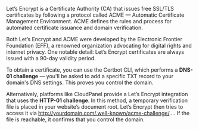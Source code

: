 Let’s Encrypt is a Certificate Authority (CA) that issues free SSL/TLS certificates by following a protocol called ACME — Automatic Certificate Management Environment. ACME defines the rules and process for automated certificate issuance and domain verification.

Both Let’s Encrypt and ACME were developed by the Electronic Frontier Foundation (EFF), a renowned organization advocating for digital rights and internet privacy. One notable detail: Let’s Encrypt certificates are always issued with a 90-day validity period.

To obtain a certificate, you can use the Certbot CLI, which performs a **DNS-01 challenge** — you'll be asked to add a specific TXT record to your domain's DNS settings. This proves you control the domain.

Alternatively, platforms like CloudPanel provide a Let’s Encrypt integration that uses the **HTTP-01 challenge**. In this method, a temporary verification file is placed in your website’s document root. Let’s Encrypt then tries to access it via http://yourdomain.com/.well-known/acme-challenge/.... If the file is reachable, it confirms that you control the domain.